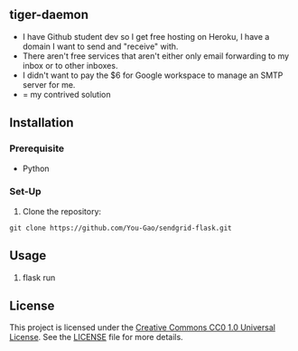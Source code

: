 ## tiger-daemon

- I have Github student dev so I get free hosting on Heroku, I have a domain I want to send and "receive" with.
- There aren't free services that aren't either only email forwarding to my inbox or to other inboxes.
- I didn't want to pay the $6 for Google workspace to manage an SMTP server for me.
- = my contrived solution

## Installation

### Prerequisite

- Python

### Set-Up

1. Clone the repository:
```
git clone https://github.com/You-Gao/sendgrid-flask.git
```

## Usage
1. flask run

## License
This project is licensed under the [Creative Commons CC0 1.0 Universal License](https://creativecommons.org/publicdomain/zero/1.0/). See the [LICENSE](LICENSE) file for more details.


